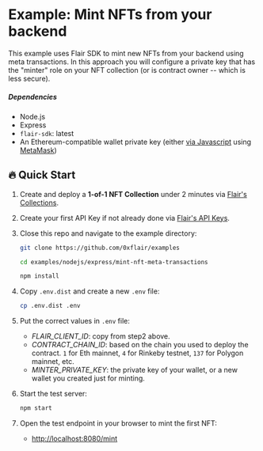 # Example: Mint NFTs from your backend

This example uses Flair SDK to mint new NFTs from your backend using meta transactions. In this approach you will configure a private key that has the "minter" role on your NFT collection (or is contract owner -- which is less secure).

##### Dependencies

* Node.js
* Express
* `flair-sdk`: latest
* An Ethereum-compatible wallet private key (either [via Javascript](https://www.quicknode.com/guides/web3-sdks/how-to-generate-a-new-ethereum-address-in-javascript) using [MetaMask](https://metamask.io/))

## :fire: Quick Start

1. Create and deploy a **1-of-1 NFT Collection** under 2 minutes via [Flair's Collections](https://app.flair.finance/collections/create/ERC721OneOfOne).

2. Create your first API Key if not already done via [Flair's API Keys](https://app.flair.finance/clients).

3. Close this repo and navigate to the example directory:

    ```bash
    git clone https://github.com/0xflair/examples

    cd examples/nodejs/express/mint-nft-meta-transactions

    npm install
    ```

4. Copy `.env.dist` and create a new `.env` file:

    ```bash
    cp .env.dist .env
    ```

5. Put the correct values in `.env` file:
   * *FLAIR_CLIENT_ID*: copy from step2 above.
   * *CONTRACT_CHAIN_ID*: based on the chain you used to deploy the contract. `1` for Eth mainnet, `4` for Rinkeby testnet, `137` for Polygon mainnet, etc.
   * *MINTER_PRIVATE_KEY*: the private key of your wallet, or a new wallet you created just for minting.

6. Start the test server:

    ```bash
    npm start
    ```

7. Open the test endpoint in your browser to mint the first NFT:

    * [http://localhost:8080/mint](http://localhost:8080/mint)
